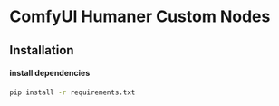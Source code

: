 # ComfyUI Humaner Custom Nodes

## Installation

#### install dependencies
```bash
pip install -r requirements.txt
```

